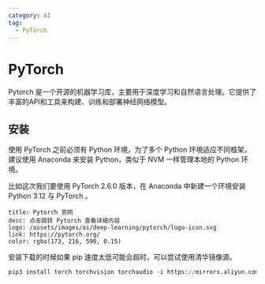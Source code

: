 ```yaml
---
category: AI
tag: 
  - PyTorch
---
```


# PyTorch
Pytorch 是一个开源的机器学习库，主要用于深度学习和自然语言处理。它提供了丰富的API和工具来构建、训练和部署神经网络模型。

## 安装
使用 PyTorch 之前必须有 Python 环境，为了多个 Python 环境适应不同框架，建议使用 Anaconda 来安装 Python，类似于 NVM 一样管理本地的 Python 环境。

比如这次我们要使用 PyTorch 2.6.0 版本，在 Anaconda 中新建一个环境安装 Python 3.12 与 PyTorch 。

```card
title: Pytorch 官网
desc: 点击跳转 Pytorch 查看详细内容
logo: /assets/images/ai/deep-learning/pytorch/logo-icon.svg
link: https://pytorch.org/
color: rgba(173, 216, 590, 0.15)
```

安装下载的时候如果 pip 速度太低可能会超时，可以尝试使用清华镜像源。
```Python
pip3 install torch torchvision torchaudio -i https://mirrors.aliyun.com/pypi/simple/
```

